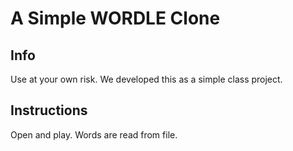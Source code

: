 # A Simple WORDLE Clone

## Info

Use at your own risk.  We developed this as a simple class project.

## Instructions

Open and play.  Words are read from file.